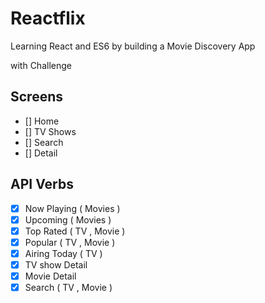 # Reactflix

Learning React and ES6 by building a Movie Discovery App

with Challenge

## Screens

- [] Home
- [] TV Shows
- [] Search
- [] Detail

## API Verbs

- [x] Now Playing ( Movies )
- [x] Upcoming ( Movies )
- [x] Top Rated ( TV , Movie )
- [x] Popular ( TV , Movie )
- [x] Airing Today ( TV )
- [x] TV show Detail
- [x] Movie Detail
- [x] Search ( TV , Movie )

